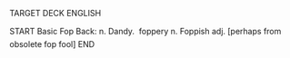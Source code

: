 TARGET DECK
ENGLISH

START
Basic
Fop
Back: n. Dandy.  foppery n. Foppish adj. [perhaps from obsolete fop fool]
END
